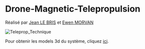 # Drone-Magnetic-Telepropulsion

Réalisé par [Jean LE BRIS](https://github.com/JeanLeBris) et [Ewen MORVAN](https://github.com/EwenMorvan)

![Teleprop_Technique](https://github.com/JeanLeBris/Drone_Magnetic_Telepropulsion/assets/49065115/c18f2b6a-fc54-452b-9f93-b251c11c8a13)

Pour obtenir les models 3d du système, cliquez [ici](https://grabcad.com/library/tele-propulsion-et-telecommande-magnetique-de-drones-de-surface-1).
